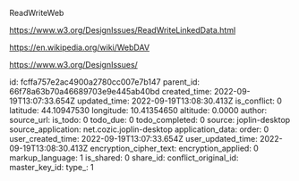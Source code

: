 ReadWriteWeb

https://www.w3.org/DesignIssues/ReadWriteLinkedData.html

https://en.wikipedia.org/wiki/WebDAV

https://www.w3.org/DesignIssues/



id: fcffa757e2ac4900a2780cc007e7b147
parent_id: 66f78a63b70a46689703e9e445ab40bd
created_time: 2022-09-19T13:07:33.654Z
updated_time: 2022-09-19T13:08:30.413Z
is_conflict: 0
latitude: 44.10947530
longitude: 10.41354650
altitude: 0.0000
author: 
source_url: 
is_todo: 0
todo_due: 0
todo_completed: 0
source: joplin-desktop
source_application: net.cozic.joplin-desktop
application_data: 
order: 0
user_created_time: 2022-09-19T13:07:33.654Z
user_updated_time: 2022-09-19T13:08:30.413Z
encryption_cipher_text: 
encryption_applied: 0
markup_language: 1
is_shared: 0
share_id: 
conflict_original_id: 
master_key_id: 
type_: 1